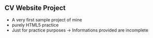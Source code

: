 <h2>CV Website Project</h2>
<ul>
<li>A very first sample project of mine</li>
<li>purely HTML5 practice</li>
<li>Just for practice purposes -> Informations provided are incomplete</li>
</ul>
